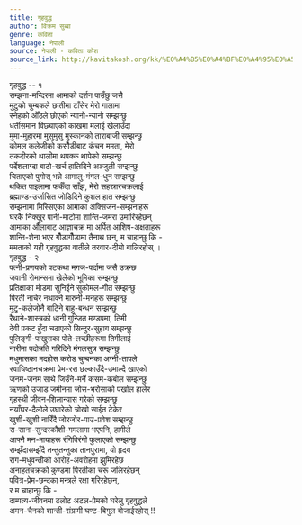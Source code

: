 ```yaml
---
title: गृहवुद्ध
author: विक्रम सुब्बा
genre: कविता
language: नेपाली
source: नेपाली - कविता कोश
source_link: http://kavitakosh.org/kk/%E0%A4%B5%E0%A4%BF%E0%A4%95%E0%A5%8D%E0%A4%B0%E0%A4%AE_%E0%A4%B8%E0%A5%81%E0%A4%AC%E0%A5%8D%E0%A4%AC%E0%A4%BE
---
```


गृहवुद्ध -- १  
सम्झना-मन्दिरमा आमाको दर्शन पाउँछु जसै  
मुटुको चुम्बकले छातीमा टाँसेर मेरो गालामा  
स्नेहको ओँठले छोएको न्यानो-न्यानो सम्झन्छु  
धर्तीसमान विछ्याएको काखमा मलाई खेलाउँदा  
मुमा-मुहारमा मुसुमुसु मुस्कानको ताराबाजी सम्झन्छु  
कोमल कलेजीको कसौँडीबाट कंचन ममता, मेरो  
तकदीरको थालीमा थपक्क थापेको सम्झन्छु  
पर्देशलाग्दा बाटो-खर्च हालिदिने अञ्जुली सम्झन्छु  
चिताएको पुगोस् भन्ने आमालु-मंगल-धुन सम्झन्छु  
थकित पाइलामा फर्कँदा साँझ, मेरो सहस्रारचक्रलाई  
ब्रह्माण्ड-उर्जासित जोडिदिने कुशल हात सम्झन्छु  
सम्झनामा मिस्सिएका आमाका अक्सिजन-सम्झनाहरू  
घरकै निक्खुर पानी-माटोमा शान्ति-जमरा उमारिरहेछन्  
आमाका औँलाबाट आज्ञाचक्र मा अर्पित आशिष-अक्षताहरू  
शान्ति-शेना भएर गौँडागौँडामा तैनाथ छन्, म चाहान्छु कि -  
ममताको यही गृहवुद्धका वातीले तरवार-दीयो बालिरहोस् ।  
गृहवुद्ध - २  
पत्नी-प्रणयको पटकथा मगज-पर्दामा जसै उत्रन्छ  
जवानी रोमान्समा खेलेको भूमिका सम्झन्छु  
प्रतिक्षाका मोडमा सुनिईने सुकोमल-गीत सम्झन्छु  
पिरती नाचेर नथाक्ने मारुनी-मनहरू सम्झन्छु  
मुटु-कलेजोनै बाटिने बाहु-बन्धन सम्झन्छु  
रैथाने-शास्त्रको ध्वनी गुन्जित मण्डपमा, तिमी  
देवी प्रकट हुँदा चढाएको सिन्दुर-सुहाग सम्झन्छु  
पुलिङ्गी-पाखुराका पोते-लच्छीहरूमा तिमीलाई  
नारीमा पदोन्नति गरिदिने मंगलसुत्र सम्झन्छु  
मधुमासका मदहोस करोड चुम्बनका अग्नी-तापले  
स्वाधिष्ठानचक्रमा प्रेम-रस छल्काउँदै-उमाल्दै खाएको  
जनम-जनम साथै जिउँने-मर्ने कसम-कबोल सम्झन्छु  
ऋणको उजाड जमीनमा जोस-भरोसाको पर्खाल हालेर  
गृहस्थी जीवन-शिलान्यास गरेको सम्झन्छु  
नयाँघर-दैलोले उघारेको चोखो साईत टेकेर  
खुशी-खुशी नारिँदै जोरजोर-पाउ-प्रवेश सम्झन्छु  
स-साना-सुन्दरकौशी-गमलामा भएपनि, हामीले  
आफ्नै मन-मायाहरू रंगिविरंगी फुलाएको सम्झन्छु  
सम्झँदासम्झँदै तन्तुतन्तुका तानपुरामा, यो हृदय  
राग-मधुवन्तीको आरोह-अवरोहमा झुमिरहेछ  
अनाहतचक्रको कुण्डमा पिरतीका चरू जलिरहेछन्  
पवित्र-प्रेम-छन्दका मन्त्रले रक्षा गरिरहेछन्,  
र म चाहान्छु कि -  
दाम्पत्य-जीवनमा ढलोट अटल-प्रेमको घरेलु गृहवुद्धले  
अमन-चैनको शान्ती-संग्रामी घण्ट-बिगुल बोजाईरहोस् !!
